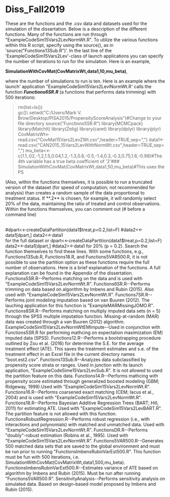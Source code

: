 # Diss_Fall2019
<p>These are the functions and the .csv data and datasets used for the simulation of the dissertation. Below is a description of the different functions. Many of the functions are run through "ExampleCodeSim15Vars2LevNormWt.R". To utilize the various functions within this R script, specify using the source(), as in 'source("Functions13Sub.R")'. In the last line of the 'ExampleCodeSim15Vars2Lev'-class of launch applications you can specify the number of iterations to run for the simulation. Here is an example,</p>
<p> <strong>SimulationWithCovMat(CovMatrixWt,data1,10,mu_beta)</strong>,</p> 

<p>where the number of simulations to run is ten. Here is an example where the launch' application "ExampleCodeSim15Vars2LevlNormWt.R' calls the function <strong><i>Functions6SR.R</i></strong> (a functions that performs data trimming) with 500 iterations:</p>

>rm(list=ls())<br>
>gc()\\
>setwd("C:/Users/Mark V. Brow/Desktop/PISA2015/PropensityScoreAnalysis")#Change to your file directory
>source("Functions5SR.R")
>library(MCMCpack)
>library(MatchIt)
>library(Zelig)
>library(caret)
>library(dplyr)
>library(plyr)
>CovMatrixWt<-read.csv("CovMat15Vars2LevZWt.csv",header=TRUE,sep=",")
>data1<-read.csv("CAN2015_15Vars2LevWithNormWt.csv",header=TRUE,sep=",")
>mu_beta<<-c(1.1,.02,-1,2,1.5,0.04,1.2,-1.3,0.8,-0.5,-1.4,0.3,-0.3,0.75,1.6,-0.98)#The 4th variable has a true beta coefficient of '2'###
>SimulationWithCovMat(CovMatrixWt,data1,50,mu_beta)#This uses the PS 
<p>(Also, within the functions themselves, it is possible to run a truncated version of the dataset (for speed of computation; not recommended for analysis) than creates a random sample of the data proportional to treatment status. If **.2** is chosen, for example, it will randomly select 20% of the data, maintaining the ratio of treated and control observations. Within the functions themselves, you can comment out (# before a command line)</p>
<br/>
  #dpart<<-createDataPartition(data1$treat,p=0.2,list=F)
  #data2<<-data1[dpart,]
  data2<<-data1
<br/>
for the full dataset or
  dpart<<-createDataPartition(data1$treat,p=0.2,list=F)
  data2<<-data1[dpart,]
  #data2<<-data1
for 20% (p = 0.2). Search the function themselves to find these lines. With some functions, e.g., Functions13Sub.R, Functions18.R, and Functions5VAR500.R, it is not possible to use the partition option as these functions require the full number of observations. Here is a brief explanation of the functions. A full explanation can be found in the Appendix of the dissertation.
Functions5SR.R--Performs matching on the data and is used with "ExampleCodeSim15Vars2LevNormWt.R".
Functions6SR.R--Performs trimming on data based on algorithm by Imbens and Rubin (2015). Also used with  
    "ExampleCodeSim15Vars2LevNormWt.R".
Functions7SR.R--Performs joint modeling imputation based on van Buuren (2012). The lauching application for this function is "ExampleMARMissingJOMO.R".
Functions8SR.R--Performs matching on multiply imputed data sets (n = 5) through the SPSS multiple imputation function. Missing-at-random (MAR) data was created through a van Buuren (2012) algorithm.
ExampleCodeSim15Vars2LevNormWtEMImpute--Used in conjunction with Functions5SR.R for performing mathcing on expectation maximization (EM) imputed data (SPSS). 
Functions12.R--Performs a bootstrapping procedure outlined by Zou et al. (2016) for determine the S.E. for the average treatment effect (ATE). This saves the treatment estimates and s.e. of the treatment effect in an Excel file in the current directory names "boot.est2.csv".
Functions13Sub.R--Analyzes data subclassified by propensity score strata or ranges. Used in junction with its launch application, "ExampleCodeSime15Vars2LevSub.R". It is not allowed to used the partition feature on this data.
Functions14.R--Performs mathcing with propensity score estimated through generalized boosted modeling (GBM; Ridgeway, 1999).Used with "ExampleCodeSim15Vars2LevNormWt.R".
Functions16.R--Performs coarsened exact matching (CEM; Iacus et al., 2004) and is used with "ExampleCodeSim15Vars2LevNormWt.R".
Functions18.R--Performs Bayesian Additive Regression Trees (BART; Hill, 2011) for estimating ATE. Used with "ExampleCodeSim15Vars2LevBART.R". The partition feature is not allowed with this function.
FunctionsRobustRegression.R--Performs robust regression (i.e., with interactions and polynomials) with matched and unmatched data. Used with "ExampleCodeSim15Vars2LevNormWt.R".
FunctionsDR.R--Performs "doubly"-robust estimation (Robins et al., 1995). Used with "ExampleCodeSim15Vars2LevNormWt.R".
Functions5VAR500.R--Generates 500 matched data sets that are saved to the global environment and must be run prior to running "FunctionsImbensRubinVarEst500.R". This function must be fun with 500 iterations, i.e. SimulationWithCovMat(CovMatrixWt,data1,500,mu_beta). 
FunctionsImbensRubinVarEst500.R--Estimates variance of ATE based on algorithm by Imbens and Rubin (2015). Must be run after running "Functions5VAR500.R".
SensitivityAnalysis--Performs sensitivity analysis on simulated data. Based on design-based model proposed by Imbens and Rubin (2015).
